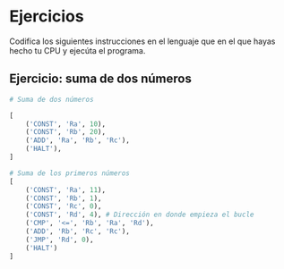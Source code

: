 # Ejercicios

Codifica los siguientes instrucciones en el lenguaje que en el que hayas hecho tu CPU y ejecúta el programa.

## Ejercicio: suma de dos números

```python
# Suma de dos números

[
    ('CONST', 'Ra', 10),
    ('CONST', 'Rb', 20),
    ('ADD', 'Ra', 'Rb', 'Rc'),
    ('HALT'),
]
```

```python
# Suma de los primeros números
[
    ('CONST', 'Ra', 11),
    ('CONST', 'Rb', 1),
    ('CONST', 'Rc', 0),
    ('CONST', 'Rd', 4), # Dirección en donde empieza el bucle
    ('CMP', '<=', 'Rb', 'Ra', 'Rd'),
    ('ADD', 'Rb', 'Rc', 'Rc'),
    ('JMP', 'Rd', 0),
    ('HALT')
]
```
